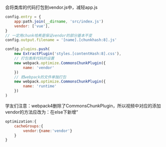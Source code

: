 会将类库的代码打包到vendor.js中，减轻app.js
```js
config.entry = {
	app:path.join(__dirname, 'src/index.js')
	vendor: ['vue'],
}
// 一定用chunk哈希是保证vendor的部分基本不变
config.output.filename = '[name].[chunkhash:8].js'

config.plugins.push(
	new ExtractPlugin('styles.[contentHash:8].css'),
	// 打包类库代码的设置
	new webpack.optimize.CommonsChunkPlugin({
		name: 'vendor'
	})
	// 把webpack的文件单独打包
	new webpack.optimize.CommonsChunkPlugin({
		name: 'runtime'
	})
)
```
学友们注意：webpack4删除了CommonsChunkPlugin，所以视频中对应的添加vendor的方法应改为：在else下新增“
```js
optimization:{
	cacheGroups:{
		vendor:{name:'vendor'}
    }
}
```